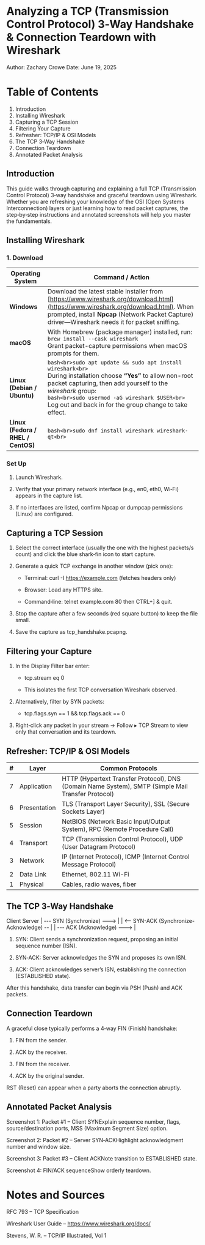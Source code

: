 # Analyzing a TCP (Transmission Control Protocol) 3‑Way Handshake & Connection Teardown with Wireshark
Author: Zachary Crowe
Date: June 19, 2025

# Table of Contents

1. Introduction
2. Installing Wireshark
3. Capturing a TCP Session
4. Filtering Your Capture
5. Refresher: TCP/IP & OSI Models
6. The TCP 3‑Way Handshake
7. Connection Teardown
8. Annotated Packet Analysis


## Introduction

This guide walks through capturing and explaining a full TCP (Transmission Control Protocol) 3‑way handshake and graceful teardown using Wireshark. Whether you are refreshing your knowledge of the OSI (Open Systems Interconnection) layers or just learning how to read packet captures, the step‑by‑step instructions and annotated screenshots will help you master the fundamentals.

## Installing Wireshark

### 1. Download

| Operating System                   | Command / Action                                                                                                                                                                                                                                                                                  |
| ---------------------------------- | ------------------------------------------------------------------------------------------------------------------------------------------------------------------------------------------------------------------------------------------------------------------------------------------------- |
| **Windows**                        | Download the latest stable installer from [https://www.wireshark.org/download.html](https://www.wireshark.org/download.html). When prompted, install **Npcap** (Network Packet Capture) driver—Wireshark needs it for packet sniffing.                                                            |
| **macOS**                          | With Homebrew (package manager) installed, run:<br>`brew install --cask wireshark`<br>Grant packet-capture permissions when macOS prompts for them.                                                                                                                                               |
| **Linux (Debian / Ubuntu)**        | `bash<br>sudo apt update && sudo apt install wireshark<br>`<br>During installation choose **“Yes”** to allow non-root packet capturing, then add yourself to the *wireshark* group:<br>`bash<br>sudo usermod -aG wireshark $USER<br>`<br>Log out and back in for the group change to take effect. |
| **Linux (Fedora / RHEL / CentOS)** | `bash<br>sudo dnf install wireshark wireshark-qt<br>`                                                                                                                                                                                                                                             |
### Set Up

1. Launch Wireshark.

2. Verify that your primary network interface (e.g., en0, eth0, Wi‑Fi) appears in the capture list.

3. If no interfaces are listed, confirm Npcap or dumpcap permissions (Linux) are configured.


## Capturing a TCP Session

1. Select the correct interface (usually the one with the highest packets/s count) and click the blue shark‑fin icon to start capture.

2. Generate a quick TCP exchange in another window (pick one):

    * Terminal: curl -I https://example.com (fetches headers only)

    * Browser: Load any HTTPS site.

    * Command‑line: telnet example.com 80 then CTRL+] & quit.

3. Stop the capture after a few seconds (red square button) to keep the file small.

4. Save the capture as tcp_handshake.pcapng.

## Filtering your Capture

1. In the Display Filter bar enter:

    * tcp.stream eq 0

    * This isolates the first TCP conversation Wireshark observed.

3. Alternatively, filter by SYN packets:

    * tcp.flags.syn == 1 && tcp.flags.ack == 0

4. Right‑click any packet in your stream → Follow ▸ TCP Stream to view only that conversation and its teardown.

## Refresher: TCP/IP & OSI Models 

| # | Layer        | Common Protocols                                                                                   |
| - | ------------ | -------------------------------------------------------------------------------------------------- |
| 7 | Application  | HTTP (Hypertext Transfer Protocol), DNS (Domain Name System), SMTP (Simple Mail Transfer Protocol) |
| 6 | Presentation | TLS (Transport Layer Security), SSL (Secure Sockets Layer)                                         |
| 5 | Session      | NetBIOS (Network Basic Input/Output System), RPC (Remote Procedure Call)                           |
| 4 | Transport    | TCP (Transmission Control Protocol), UDP (User Datagram Protocol)                                  |
| 3 | Network      | IP (Internet Protocol), ICMP (Internet Control Message Protocol)                                   |
| 2 | Data Link    | Ethernet, 802.11 Wi-Fi                                                                             |
| 1 | Physical     | Cables, radio waves, fiber                                                                         |


## The TCP 3‑Way Handshake

Client                         Server
   | --- SYN (Synchronize) ---> |
   | <-- SYN-ACK (Synchronize-Acknowledge) -- |
   | --- ACK (Acknowledge) ---> |


1. SYN: Client sends a synchronization request, proposing an initial sequence number (ISN).

2. SYN‑ACK: Server acknowledges the SYN and proposes its own ISN.

3. ACK: Client acknowledges server’s ISN, establishing the connection (ESTABLISHED state).

After this handshake, data transfer can begin via PSH (Push) and ACK packets.

## Connection Teardown

A graceful close typically performs a 4‑way FIN (Finish) handshake:

1. FIN from the sender.

2. ACK by the receiver.

3. FIN from the receiver.

4. ACK by the original sender.

RST (Reset) can appear when a party aborts the connection abruptly.

## Annotated Packet Analysis  

Screenshot 1: Packet #1 – Client SYNExplain sequence number, flags, source/destination ports, MSS (Maximum Segment Size) option.

Screenshot 2: Packet #2 – Server SYN‑ACKHighlight acknowledgment number and window size.

Screenshot 3: Packet #3 – Client ACKNote transition to ESTABLISHED state.

Screenshot 4: FIN/ACK sequenceShow orderly teardown.


# Notes and Sources

RFC 793 – TCP Specification

Wireshark User Guide – https://www.wireshark.org/docs/

Stevens, W. R. – TCP/IP Illustrated, Vol 1

